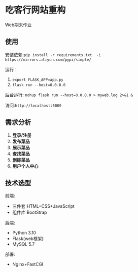 # 吃客行网站重构

Web期末作业

## 使用

安装依赖:`pip install -r requirements.txt  -i https://mirrors.aliyun.com/pypi/simple/`

运行：
1. `export FLASK_APP=app.py`
2. `flask run --host=0.0.0.0`

后台运行: `nohup flask run --host=0.0.0.0 > myweb.log 2>&1 &`

访问:`http://localhost:5000`

## 需求分析

1. **登录/注册**
2. **发布菜品**
3. **展示菜品**
4. **查找菜品**
5. **删除菜品**
6. **用户个人中心**

## 技术选型

前端: 

- 三件套 HTML+CSS+JavaScript
- 组件库 BootStrap

后端:
- Python 3.10
- Flask(web框架)
- MySQL 5.7 

部署: 
-  Nginx+FastCGI
